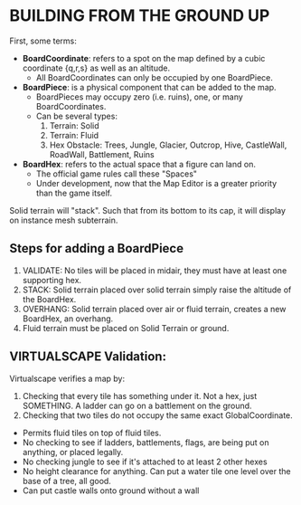 # BUILDING FROM THE GROUND UP

First, some terms:

- **BoardCoordinate**: refers to a spot on the map defined by a cubic coordinate {q,r,s} as well as an altitude.
  - All BoardCoordinates can only be occupied by one BoardPiece.
- **BoardPiece**: is a physical component that can be added to the map.
  - BoardPieces may occupy zero (i.e. ruins), one, or many BoardCoordinates.
  - Can be several types:
    1. Terrain: Solid
    2. Terrain: Fluid
    3. Hex Obstacle: Trees, Jungle, Glacier, Outcrop, Hive, CastleWall, RoadWall, Battlement, Ruins
- **BoardHex**: refers to the actual space that a figure can land on.
  - The official game rules call these "Spaces"
  - Under development, now that the Map Editor is a greater priority than the game itself.

Solid terrain will "stack". Such that from its bottom to its cap, it will display on instance mesh subterrain.

## Steps for adding a BoardPiece

1. VALIDATE: No tiles will be placed in midair, they must have at least one supporting hex.
2. STACK: Solid terrain placed over solid terrain simply raise the altitude of the BoardHex.
3. OVERHANG: Solid terrain placed over air or fluid terrain, creates a new BoardHex, an overhang.
4. Fluid terrain must be placed on Solid Terrain or ground.

## VIRTUALSCAPE Validation:

Virtualscape verifies a map by:

1. Checking that every tile has something under it. Not a hex, just SOMETHING. A ladder can go on a battlement on the ground.
2. Checking that two tiles do not occupy the same exact GlobalCoordinate.

- Permits fluid tiles on top of fluid tiles.
- No checking to see if ladders, battlements, flags, are being put on anything, or placed legally.
- No checking jungle to see if it's attached to at least 2 other hexes
- No height clearance for anything. Can put a water tile one level over the base of a tree, all good.
- Can put castle walls onto ground without a wall
